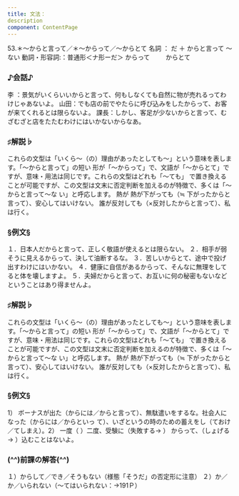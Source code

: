 ```yaml
---
title: 文法：
description
component: ContentPage
---
```



53.＊～からと言って／＊～からって／～からとて
名詞 ： だ ＋ からと言って ～ ない
動詞・形容詞:：普通形＜ナ形ーだ＞ からって  
      からとて  
### ♪会話♪
李 ：景気がいくらいいからと言って、何もしなくても自然に物が売れるってわけじゃあないよ。 山田：でも店の前でやたらに呼び込みをしたからって、お客が来てくれるとは限らないよ。 課長：しかし、客足が少ないからと言って、むざむざと店をたたむわけにはいかないからなあ。
### ♯解説♭
これらの文型は「いくら～（の）理由があったとしても～」という意味を表します。「～からと言って」の短い 形が「～からって」で、文語が「～からとて」ですが、意味・用法は同じです。これらの文型はどれも「～ても」 で置き換えることが可能ですが、この文型は文末に否定判断を加えるのが特徴で、多くは「～からと言って～な
い」と呼応します。
熱が 熱が下がっても（≒ 下がったからと言って）、安心してはいけない。 誰が反対しても（×反対したからと言って）、私は行く。
### §例文§
１．日本人だからと言って、正しく敬語が使えるとは限らない。
２．相手が弱そうに見えるからって、決して油断するな。
３．苦しいからとて、途中で投げ出すわけにはいかない。
４．健康に自信があるからって、そんなに無理をしてると体を壊しますよ。
５．夫婦だからと言って、お互いに何の秘密もないなどということはあり得ませんよ。
### ♯解説♭
これらの文型は「いくら～（の）理由があったとしても～」という意味を表します。「～からと言って」の短い 形が「～からって」で、文語が「～からとて」ですが、意味・用法は同じです。これらの文型はどれも「～ても」 で置き換えることが可能ですが、この文型は文末に否定判断を加えるのが特徴で、多くは「～からと言って～な
い」と呼応します。
熱が 熱が下がっても（≒ 下がったからと言って）、安心してはいけない。 誰が反対しても（×反対したからと言って）、私は行く。
### §例文§
1） ボーナスが出た（からには／からと言って）、無駄遣いをするな。社会人になった（からには／からといっ て）、いざというの時のための蓄えをし（ておけ／てしまえ）。2） 一度（ ）二度、受験に（失敗する→ ）
からって、（しょげる→ ）込むことはないよ。
### (^^)前課の解答(^^)
１）からして／でき／そうもない（様態「そうだ」の否定形に注意）
２）か／か／いられない（～てはいられない：→191Ｐ）
